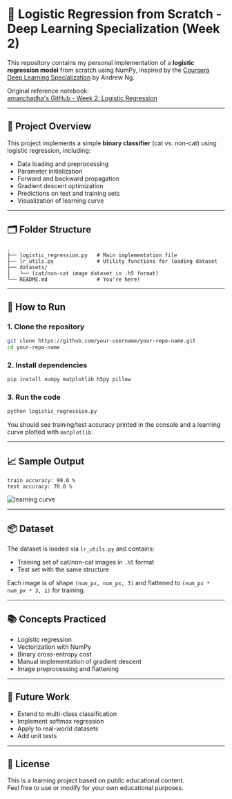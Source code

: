 # 🧠 Logistic Regression from Scratch - Deep Learning Specialization (Week 2)

This repository contains my personal implementation of a **logistic regression model** from scratch using NumPy, inspired by the [Coursera Deep Learning Specialization](https://www.coursera.org/specializations/deep-learning) by Andrew Ng.

Original reference notebook:  
[amanchadha's GitHub - Week 2: Logistic Regression](https://github.com/amanchadha/coursera-deep-learning-specialization/blob/master/C1%20-%20Neural%20Networks%20and%20Deep%20Learning/Week%202/Logistic%20Regression%20as%20a%20Neural%20Network/Logistic.ipynb)

---

## 📌 Project Overview

This project implements a simple **binary classifier** (cat vs. non-cat) using logistic regression, including:

- Data loading and preprocessing  
- Parameter initialization  
- Forward and backward propagation  
- Gradient descent optimization  
- Predictions on test and training sets  
- Visualization of learning curve

---

## 🗂️ Folder Structure

```
.
├── logistic_regression.py   # Main implementation file
├── lr_utils.py              # Utility functions for loading dataset
├── datasets/
│   └── (cat/non-cat image dataset in .h5 format)
└── README.md                # You're here!
```

---

## 🚀 How to Run

### 1. Clone the repository

```bash
git clone https://github.com/your-username/your-repo-name.git
cd your-repo-name
```

### 2. Install dependencies

```bash
pip install numpy matplotlib h5py pillow
```

### 3. Run the code

```bash
python logistic_regression.py
```

You should see training/test accuracy printed in the console and a learning curve plotted with `matplotlib`.

---

## 📈 Sample Output

```
train accuracy: 99.0 %
test accuracy: 70.0 %
```

![learning curve](your_plot_image_if_you_want_to_add_it.png)

---

## 📦 Dataset

The dataset is loaded via `lr_utils.py` and contains:

- Training set of cat/non-cat images in `.h5` format
- Test set with the same structure

Each image is of shape `(num_px, num_px, 3)` and flattened to `(num_px * num_px * 3, 1)` for training.

---

## 📚 Concepts Practiced

- Logistic regression
- Vectorization with NumPy
- Binary cross-entropy cost
- Manual implementation of gradient descent
- Image preprocessing and flattening

---

## 🧩 Future Work

- Extend to multi-class classification
- Implement softmax regression
- Apply to real-world datasets
- Add unit tests

---

## 📜 License

This is a learning project based on public educational content.  
Feel free to use or modify for your own educational purposes.
